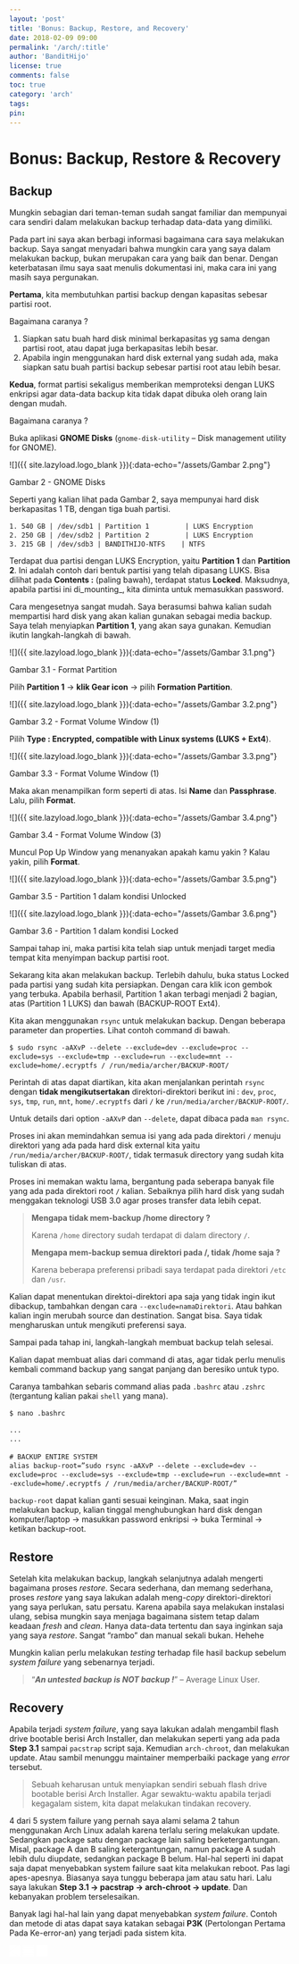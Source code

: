 ```yaml
---
layout: 'post'
title: 'Bonus: Backup, Restore, and Recovery'
date: 2018-02-09 09:00
permalink: '/arch/:title'
author: 'BanditHijo'
license: true
comments: false
toc: true
category: 'arch'
tags:
pin:
---
```



# Bonus: Backup, Restore & Recovery

## Backup

Mungkin sebagian dari teman-teman sudah sangat familiar dan mempunyai cara sendiri dalam melakukan backup terhadap data-data yang dimiliki.

Pada part ini saya akan berbagi informasi bagaimana cara saya melakukan backup. Saya sangat menyadari bahwa mungkin cara yang saya dalam melakukan backup, bukan merupakan cara yang baik dan benar. Dengan keterbatasan ilmu saya saat menulis dokumentasi ini, maka cara ini yang masih saya pergunakan.

**Pertama**, kita membutuhkan partisi backup dengan kapasitas sebesar partisi root.

Bagaimana caranya ?

1. Siapkan satu buah hard disk minimal berkapasitas yg sama dengan partisi root, atau dapat juga berkapasitas lebih besar.
2. Apabila ingin menggunakan hard disk external yang sudah ada, maka siapkan satu buah partisi backup sebesar partisi root atau lebih besar.

**Kedua**, format partisi sekaligus memberikan memproteksi dengan LUKS enkripsi agar data-data backup kita tidak dapat dibuka oleh orang lain dengan mudah.

Bagaimana caranya ?

Buka aplikasi **GNOME Disks** \(`gnome-disk-utility` – Disk management utility for GNOME\).

![]({{ site.lazyload.logo_blank }}){:data-echo="/assets/Gambar 2.png"}

Gambar 2 - GNOME Disks

Seperti yang kalian lihat pada Gambar 2, saya mempunyai hard disk berkapasitas 1 TB, dengan tiga buah partisi.

```
1. 540 GB | /dev/sdb1 | Partition 1         | LUKS Encryption
2. 250 GB | /dev/sdb2 | Partition 2         | LUKS Encryption
3. 215 GB | /dev/sdb3 | BANDITHIJO-NTFS    | NTFS
```

Terdapat dua partisi dengan LUKS Encryption, yaitu **Partition 1** dan **Partition 2**. Ini adalah contoh dari bentuk partisi yang telah dipasang LUKS. Bisa dilihat pada **Contents :** \(paling bawah\), terdapat status **Locked**. Maksudnya, apabila partisi ini di_mounting_, kita diminta untuk memasukkan password.

Cara mengesetnya sangat mudah. Saya berasumsi bahwa kalian sudah mempartisi hard disk yang akan kalian gunakan sebagai media backup. Saya telah menyiapkan **Partition 1**, yang akan saya gunakan. Kemudian ikutin langkah-langkah di bawah.

![]({{ site.lazyload.logo_blank }}){:data-echo="/assets/Gambar 3.1.png"}

Gambar 3.1 - Format Partition

Pilih **Partition 1** → **klik Gear icon** → pilih **Formation Partition**.

![]({{ site.lazyload.logo_blank }}){:data-echo="/assets/Gambar 3.2.png"}

Gambar 3.2 - Format Volume Window \(1\)

Pilih **Type : Encrypted, compatible with Linux systems \(LUKS + Ext4**\).

![]({{ site.lazyload.logo_blank }}){:data-echo="/assets/Gambar 3.3.png"}

Gambar 3.3 - Format Volume Window \(1\)

Maka akan menampilkan form seperti di atas. Isi **Name** dan **Passphrase**. Lalu, pilih **Format**.

![]({{ site.lazyload.logo_blank }}){:data-echo="/assets/Gambar 3.4.png"}

Gambar 3.4 - Format Volume Window \(3\)

Muncul Pop Up Window yang menanyakan apakah kamu yakin ? Kalau yakin, pilih **Format**.

![]({{ site.lazyload.logo_blank }}){:data-echo="/assets/Gambar 3.5.png"}

Gambar 3.5 - Partition 1 dalam kondisi Unlocked

![]({{ site.lazyload.logo_blank }}){:data-echo="/assets/Gambar 3.6.png"}

Gambar 3.6 - Partition 1 dalam kondisi Locked

Sampai tahap ini, maka partisi kita telah siap untuk menjadi target media tempat kita menyimpan backup partisi root.

Sekarang kita akan melakukan backup. Terlebih dahulu, buka status Locked pada partisi yang sudah kita persiapkan. Dengan cara klik icon gembok yang terbuka. Apabila berhasil, Partition 1 akan terbagi menjadi 2 bagian, atas \(Partition 1 LUKS\) dan bawah \(BACKUP-ROOT Ext4\).

Kita akan menggunakan `rsync` untuk melakukan backup. Dengan beberapa parameter dan properties. Lihat contoh command di bawah.

```
$ sudo rsync -aAXvP --delete --exclude=dev --exclude=proc --exclude=sys --exclude=tmp --exclude=run --exclude=mnt --exclude=home/.ecryptfs / /run/media/archer/BACKUP-ROOT/
```

Perintah di atas dapat diartikan, kita akan menjalankan perintah `rsync` dengan **tidak mengikutsertakan** direktori-direktori berikut ini : `dev`, `proc`, `sys`, `tmp`, `run`, `mnt`, `home/.ecryptfs` dari `/` ke `/run/media/archer/BACKUP-ROOT/`.

Untuk details dari option `-aAXvP` dan `--delete`, dapat dibaca pada `man rsync`.

Proses ini akan memindahkan semua isi yang ada pada direktori `/` menuju direktori yang ada pada hard disk external kita yaitu `/run/media/archer/BACKUP-ROOT/`, tidak termasuk directory yang sudah kita tuliskan di atas.

Proses ini memakan waktu lama, bergantung pada seberapa banyak file yang ada pada direktori root `/` kalian. Sebaiknya pilih hard disk yang sudah menggakan teknologi USB 3.0 agar proses transfer data lebih cepat.

> **Mengapa tidak mem-backup /home directory ?**
>
> Karena `/home` directory sudah terdapat di dalam directory `/`.
>
> **Mengapa mem-backup semua direktori pada /, tidak /home saja ?**
>
> Karena beberapa preferensi pribadi saya terdapat pada direktori `/etc` dan `/usr`.

Kalian dapat menentukan direktoi-direktori apa saja yang tidak ingin ikut dibackup, tambahkan dengan cara `--exclude=namaDirektori`. Atau bahkan kalian ingin merubah source dan destination. Sangat bisa. Saya tidak mengharuskan untuk mengikuti preferensi saya.

Sampai pada tahap ini, langkah-langkah membuat backup telah selesai.

Kalian dapat membuat alias dari command di atas, agar tidak perlu menulis kembali command backup yang sangat panjang dan beresiko untuk typo.

Caranya tambahkan sebaris command alias pada `.bashrc` atau `.zshrc` \(tergantung kalian pakai `shell` yang mana\).

```
$ nano .bashrc
```

```
...
...

# BACKUP ENTIRE SYSTEM
alias backup-root=”sudo rsync -aAXvP --delete --exclude=dev --exclude=proc --exclude=sys --exclude=tmp --exclude=run --exclude=mnt --exclude=home/.ecryptfs / /run/media/archer/BACKUP-ROOT/”
```

`backup-root` dapat kalian ganti sesuai keinginan. Maka, saat ingin melakukan backup, kalian tinggal menghubungkan hard disk dengan komputer/laptop → masukkan password enkripsi → buka Terminal → ketikan backup-root.

## Restore

Setelah kita melakukan backup, langkah selanjutnya adalah mengerti bagaimana proses _restore_. Secara sederhana, dan memang sederhana, proses _restore_ yang saya lakukan adalah meng-_copy_ direktori-direktori yang saya perlukan, satu persatu. Karena apabila saya melakukan instalasi ulang, sebisa mungkin saya menjaga bagaimana sistem tetap dalam keadaan _fresh_ and _clean_. Hanya data-data tertentu dan saya inginkan saja yang saya _restore_. Sangat “rambo” dan manual sekali bukan. Hehehe

Mungkin kalian perlu melakukan _testing_ terhadap file hasil backup sebelum _system_ _failure_ yang sebenarnya terjadi.

> “_**An untested backup is NOT backup !**_” – Average Linux User.

## Recovery

Apabila terjadi _system failure_, yang saya lakukan adalah mengambil flash drive bootable berisi Arch Installer, dan melakukan seperti yang ada pada **Step 3.1** sampai `pacstrap` script saja. Kemudian `arch-chroot`, dan melakukan update. Atau sambil menunggu maintainer memperbaiki package yang _error_ tersebut.

> Sebuah keharusan untuk menyiapkan sendiri sebuah flash drive bootable berisi Arch Installer. Agar sewaktu-waktu apabila terjadi kegagalam sistem, kita dapat melakukan tindakan recovery.

4 dari 5 system failure yang pernah saya alami selama 2 tahun menggunakan Arch Linux adalah karena terlalu sering melakukan update. Sedangkan package satu dengan package lain saling berketergantungan. Misal, package A dan B saling ketergantungan, namun package A sudah lebih dulu diupdate, sedangkan package B belum. Hal-hal seperti ini dapat saja dapat menyebabkan system failure saat kita melakukan reboot. Pas lagi apes-apesnya. Biasanya saya tunggu beberapa jam atau satu hari. Lalu saya lakukan **Step 3.1 → pacstrap → arch-chroot → update**. Dan kebanyakan problem terselesaikan.

Banyak lagi hal-hal lain yang dapat menyebabkan _system failure_. Contoh dan metode di atas dapat saya katakan sebagai **P3K** \(Pertolongan Pertama Pada Ke-error-an\) yang terjadi pada sistem kita.


<!-- NEXT PREV BUTTON -->
<div class="post-nav">
<a class="btn-blue-l" href="/arch/step-7-install-gnome-and-complete-installation"><img style="width:20px;" src="/assets/img/logo/logo_ap.png"></a>
<a class="btn-blue-c" href="/arch/"><img style="width:20px;" src="/assets/img/logo/logo_menu.svg"></a>
<a class="btn-blue-r" href="/arch/references"><img style="width:20px;" src="/assets/img/logo/logo_an.png"></a>
</div>
